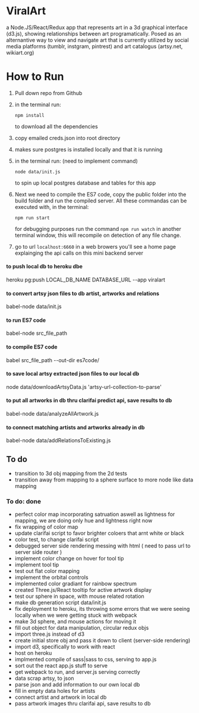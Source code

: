 # ViralArt
a Node.JS/React/Redux app that represents art in a 3d graphical interface (d3.js), showing relationships between art programatically. Posed as an alternantive way to view and navigate art that is currently utilized by social media platforms (tumblr, instgram, pintrest) and art catalogus (artsy.net, wikiart.org)

# How to Run
1. Pull down repo from Github
2. in the terminal run:
	```
	npm install
	```

	to download all the dependencies
3. copy emailed creds.json into root directory
4. makes sure postgres is installed locally and that it is running
5. in the terminal run:  (need to implement command)
	```
	node data/init.js
	```
	to spin up local postgres database and tables for this app
6. Next we need to compile the ES7 code, copy the public folder into the build folder and run the compiled server. All these commandas can be executed with, in the terminal:
	```
	npm run start
	```
	for debugging purposes run the command ``` npm run watch ```
	in another terminal window, this will recompile on detection of any file change.
8. go to url `localhost:6660` in a web browers you'll see a home page explainging the api calls on this mini backend server


#### to push local db to heroku dbe
heroku pg:push LOCAL_DB_NAME DATABASE_URL --app viralart

#### to convert artsy json files to db artist, artworks and relations
babel-node data/init.js

#### to run ES7 code
babel-node src_file_path

#### to compile ES7 code
babel src_file_path --out-dir es7code/

#### to save local artsy extracted json files to our local db
node data/downloadArtsyData.js 'artsy-url-collection-to-parse'

#### to put all artworks in db thru clarifai predict api, save results to db
babel-node data/analyzeAllArtwork.js

#### to connect matching artists and artworks already in db
babel-node data/addRelationsToExisting.js


## To do
- transition to 3d obj mapping from the 2d tests
- transition away from mapping to a sphere surface to more node like data mapping

### To do: done
- perfect color map incorporating satruation aswell as lightness for mapping, we are doing only hue and lightness right now
- fix wrapping of color map 
- update clarifai script to favor brighter coloers that arnt white or black
- color test, to change clarifai script
- debugged server side rendering messing with html ( need to pass url to server side router )
- implement color change on hover for tool tip 
- implement tool tip
- test out flat color mapping 
- implement the orbital controls
- implemented color gradiant for rainbow spectrum
- created Three.js/React tooltip for active artwork display
- test our sphere in space, with mouse related rotation
- make db generation script data/init.js
- fix deployment to heroku, its throwing some errors that we were seeing locally when we were getting stuck with webpack 
- make 3d sphere, and mouse actions for moving it 
- fill out object for data manipulation, circular redux objs
- import three.js instead of d3
- create initial store obj and pass it down to client (server-side rendering)
- import d3, specifically to work with react
- host on heroku
- implmented compile of sass|sass to css, serving to app.js
- sort out the react app.js stuff to serve
- get webpack to run, and server.js serving correctly
- data scrap artsy, to json
- parse json and add information to our own local db
- fill in empty data holes for artists
- connect artist and artwork in local db
- pass artwork images thru clarifai api, save results to db